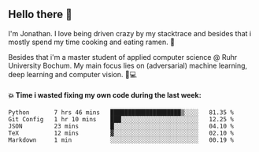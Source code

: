 ## Hello there 👋

I'm Jonathan. I love being driven crazy by my stacktrace and besides that i mostly spend my time cooking and eating ramen. 🍜

Besides that i'm a master student of applied computer science @ Ruhr University Bochum. 
My main focus lies on (adversarial) machine learning, deep learning and computer vision. 🔬💻

#### 💥 Time i wasted fixing my own code during the last week:

<!--START_SECTION:waka-->

```text
Python       7 hrs 46 mins   ████████████████████▒░░░░   81.35 %
Git Config   1 hr 10 mins    ███░░░░░░░░░░░░░░░░░░░░░░   12.25 %
JSON         23 mins         █░░░░░░░░░░░░░░░░░░░░░░░░   04.10 %
TeX          12 mins         ▓░░░░░░░░░░░░░░░░░░░░░░░░   02.10 %
Markdown     1 min           ░░░░░░░░░░░░░░░░░░░░░░░░░   00.19 %
```

<!--END_SECTION:waka-->
